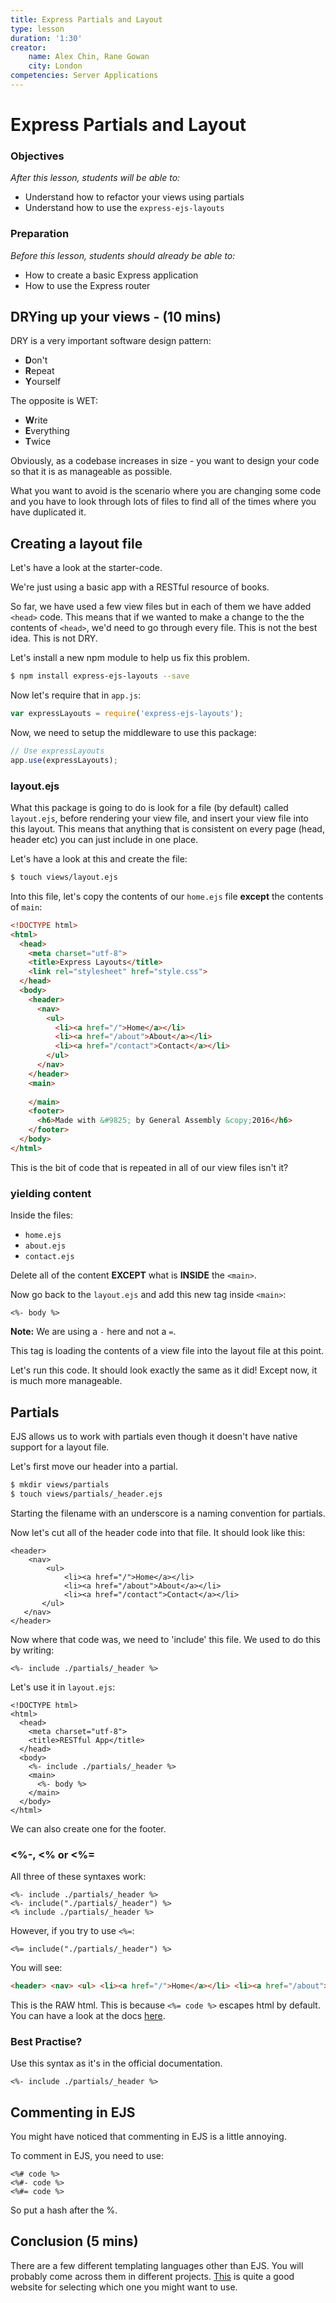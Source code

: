```yaml
---
title: Express Partials and Layout
type: lesson
duration: '1:30'
creator:
    name: Alex Chin, Rane Gowan
    city: London
competencies: Server Applications
---
```


# Express Partials and Layout

### Objectives
*After this lesson, students will be able to:*

- Understand how to refactor your views using partials
- Understand how to use the `express-ejs-layouts`

### Preparation
*Before this lesson, students should already be able to:*

- How to create a basic Express application
- How to use the Express router

## DRYing up your views - (10 mins)

DRY is a very important software design pattern:

- **D**on't
- **R**epeat
- **Y**ourself

The opposite is WET:

- **W**rite
- **E**verything
- **T**wice

Obviously, as a codebase increases in size - you want to design your code so that it is as manageable as possible.

What you want to avoid is the scenario where you are changing some code and you have to look through lots of files to find all of the times where you have duplicated it.

## Creating a layout file

Let's have a look at the starter-code.

We're just using a basic app with a RESTful resource of books.

So far, we have used a few view files but in each of them we have added `<head>` code. This means that if we wanted to make a change to the the contents of `<head>`, we'd need to go through every file. This is not the best idea. This is not DRY.

Let's install a new npm module to help us fix this problem.

```bash
$ npm install express-ejs-layouts --save
```

Now let's require that in `app.js`:

```js
var expressLayouts = require('express-ejs-layouts');
```

Now, we need to setup the middleware to use this package:

```js
// Use expressLayouts
app.use(expressLayouts);
```

### layout.ejs

What this package is going to do is look for a file (by default) called `layout.ejs`, before rendering your view file, and insert your view file into this layout. This means that anything that is consistent on every page (head, header etc) you can just include in one place.

Let's have a look at this and create the file:

```bash
$ touch views/layout.ejs
```

Into this file, let's copy the contents of our `home.ejs` file **except** the contents of `main`:

```html
<!DOCTYPE html>
<html>
  <head>
    <meta charset="utf-8">
    <title>Express Layouts</title>
    <link rel="stylesheet" href="style.css">
  </head>
  <body>
    <header>
      <nav>
        <ul>
          <li><a href="/">Home</a></li>
          <li><a href="/about">About</a></li>
          <li><a href="/contact">Contact</a></li>
        </ul>
      </nav>
    </header>
    <main>
    
    </main>
    <footer>
      <h6>Made with &#9825; by General Assembly &copy;2016</h6>
    </footer>
  </body>
</html>

```

This is the bit of code that is repeated in all of our view files isn't it?

### yielding content

Inside the files:

- `home.ejs`
- `about.ejs`
- `contact.ejs`

Delete all of the content **EXCEPT** what is **INSIDE** the `<main>`.

Now go back to the `layout.ejs` and add this new tag inside `<main>`:

```ejs
<%- body %>
```

**Note:** We are using a `-` here and not a `=`. 

This tag is loading the contents of a view file into the layout file at this point.

Let's run this code. It should look exactly the same as it did! Except now, it is much more manageable.

## Partials

EJS allows us to work with partials even though it doesn't have native support for a layout file. 

Let's first move our header into a partial.

```bash
$ mkdir views/partials
$ touch views/partials/_header.ejs
```

Starting the filename with an underscore is a naming convention for partials.

Now let's cut all of the header code into that file. It should look like this:

```ejs
<header>
	<nav>
   		<ul>
      		<li><a href="/">Home</a></li>
         	<li><a href="/about">About</a></li>
         	<li><a href="/contact">Contact</a></li>
       </ul>
   </nav>
</header>
```

Now where that code was, we need to 'include' this file. We used to do this by writing:

```
<%- include ./partials/_header %>
```

Let's use it in `layout.ejs`:

```ejs
<!DOCTYPE html>
<html>
  <head>
    <meta charset="utf-8">
    <title>RESTful App</title>
  </head>
  <body>
    <%- include ./partials/_header %>
    <main>
      <%- body %>
    </main>
  </body>
</html>
```

We can also create one for the footer.


### <%-, <% or <%= 

All three of these syntaxes work:

```ejs
<%- include ./partials/_header %>
<%- include("./partials/_header") %>
<% include ./partials/_header %>
```

However, if you try to use `<%=`:

```ejs
<%= include("./partials/_header") %>
```

You will see:

```html
<header> <nav> <ul> <li><a href="/">Home</a></li> <li><a href="/about">About</a></li> <li><a href="/contact">Contact</a></li> </ul> </nav> </header>
```

This is the RAW html. This is because `<%= code %>` escapes html by default. You can have a look at the docs [here](https://github.com/tj/ejs).

### Best Practise? 

Use this syntax as it's in the official documentation.

```ejs
<%- include ./partials/_header %>
```

## Commenting in EJS

You might have noticed that commenting in EJS is a little annoying.

To comment in EJS, you need to use:

```ejs
<%# code %>
<%#- code %>
<%#= code %>
```

So put a hash after the %.

## Conclusion (5 mins)

There are a few different templating languages other than EJS. You will probably come across them in different projects. [This](https://garann.github.io/template-chooser/) is quite a good website for selecting which one you might want to use.
